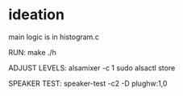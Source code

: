 # ideation

main logic is in histogram.c



RUN:
    make
    ./h

ADJUST LEVELS:
    alsamixer -c 1
    sudo alsactl store

SPEAKER TEST:
    speaker-test -c2 -D plughw:1,0
